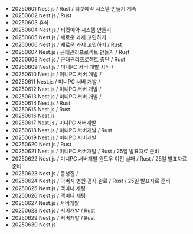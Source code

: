 - 20250601 Nest.js / Rust / 티켓예약 시스템 만들기 계속
- 20250602 Nest.js / Rust 
- 20250603 휴식
- 20250604 Nest.js / 티켓예약 시스템 만들기
- 20250605 Nest.js / 새로운 과제 고민하기
- 20250606 Nest.js / 새로운 과제 고민하기 / Rust
- 20250607 Nest.js / 근태관리프로젝트 만들기 / Rust
- 20250608 Nest.js / 근태관리프로젝트 중단 / Rust
- 20250609 Nest.js / 미니PC 서버 개발 시작 / 
- 20250610 Nest.js / 미니PC 서버 개발 / 
- 20250611 Nest.js / 미니PC 서버 개발 / 
- 20250612 Nest.js / 미니PC 서버 개발 / 
- 20250613 Nest.js / 미니PC 서버 개발 / 
- 20250614 Nest.js / Rust
- 20250615 Nest.js / Rust
- 20250616 Nest.js 
- 20250617 Nest.js / 미니PC 서버개발 
- 20250618 Nest.js / 미니PC 서버개발 / Rust
- 20250619 Nest.js / 미니PC 서버개발 
- 20250620 Nest.js / Rust
- 20250621 Nest.js / 미니PC 서버개발 / Rust / 25일 발표자료 준비
- 20250622 Nest.js / 미니PC 서버개발 윈도우 이전 실패 / Rust / 25일 발표자료 준비
- 20250623 Nest.js / 동생집 /
- 20250624 Nest.js / 아버지 병원 검사 완료 / Rust / 25일 발표자료 준비
- 20250625 Nest.js / 맥미니 세팅
- 20250626 Nest.js / 맥미니 세팅
- 20250627 Nest.js / 서버개발 
- 20250628 Nest.js / 서버개발 / Rust
- 20250629 Nest.js / 서버개발 / Rust
- 20250630 Nest.js 